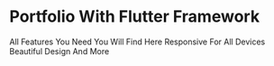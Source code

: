 # Portfolio With Flutter Framework
All Features You Need You Will Find Here
Responsive For All Devices
Beautiful Design 
And More